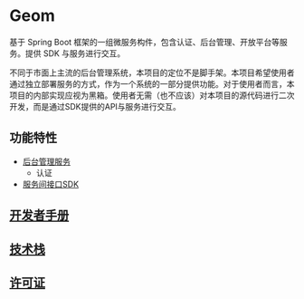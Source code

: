 # Geom

基于 Spring Boot 框架的一组微服务构件，包含认证、后台管理、开放平台等服务。提供 SDK 与服务进行交互。

不同于市面上主流的后台管理系统，本项目的定位不是脚手架。本项目希望使用者通过独立部署服务的方式，作为一个系统的一部分提供功能。对于使用者而言，本项目的内部实现应视为黑箱。使用者无需（也不应该）对本项目的源代码进行二次开发，而是通过SDK提供的API与服务进行交互。

## 功能特性

- [后台管理服务](./geom-service/geom-service-admin/README.md)
  - 认证
- [服务间接口SDK](./geom-proto/README.md)

## [开发者手册](./CONTRIBUTING.md)

## [技术栈](https://xezzon.github.io/geom-spring-boot/dependencies.html)

## [许可证](https://xezzon.github.io/geom-spring-boot/licenses.html)

